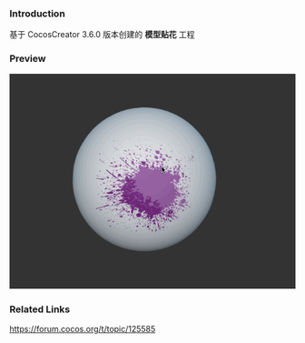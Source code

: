 ### Introduction
基于 CocosCreator 3.6.0 版本创建的 **模型贴花** 工程

### Preview
![image](../../../gif/202210/2022101005.gif)

### Related Links
https://forum.cocos.org/t/topic/125585